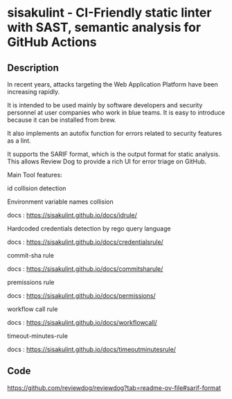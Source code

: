 # sisakulint - CI-Friendly static linter with SAST, semantic analysis for GitHub Actions

## Description
In recent years, attacks targeting the Web Application Platform have been increasing rapidly.

It is intended to be used mainly by software developers and security personnel at user companies who work in blue teams. It is easy to introduce because it can be installed from brew.

It also implements an autofix function for errors related to security features as a lint.

It supports the SARIF format, which is the output format for static analysis. This allows Review Dog to provide a rich UI for error triage on GitHub.

Main Tool features:

id collision detection

Environment variable names collision

docs : https://sisakulint.github.io/docs/idrule/

Hardcoded credentials detection  by rego query language

docs : https://sisakulint.github.io/docs/credentialsrule/

commit-sha rule

docs : https://sisakulint.github.io/docs/commitsharule/

premissions rule

docs : https://sisakulint.github.io/docs/permissions/

workflow call rule

docs : https://sisakulint.github.io/docs/workflowcall/

timeout-minutes-rule

docs : https://sisakulint.github.io/docs/timeoutminutesrule/

## Code
https://github.com/reviewdog/reviewdog?tab=readme-ov-file#sarif-format
